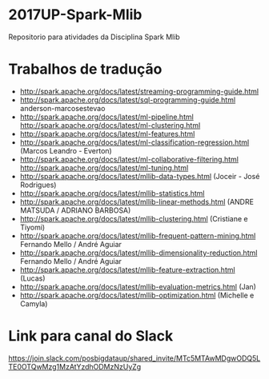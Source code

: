 # 2017UP-Spark-Mlib
Repositorio para atividades da Disciplina Spark Mlib

# Trabalhos de tradução
* http://spark.apache.org/docs/latest/streaming-programming-guide.html
* http://spark.apache.org/docs/latest/sql-programming-guide.html anderson-marcosestevao
* http://spark.apache.org/docs/latest/ml-pipeline.html  http://spark.apache.org/docs/latest/ml-clustering.html
* http://spark.apache.org/docs/latest/ml-features.html
* http://spark.apache.org/docs/latest/ml-classification-regression.html (Marcos Leandro - Everton)
* http://spark.apache.org/docs/latest/ml-collaborative-filtering.html  http://spark.apache.org/docs/latest/ml-tuning.html
* http://spark.apache.org/docs/latest/mllib-data-types.html (Joceir - José Rodrigues)
* http://spark.apache.org/docs/latest/mllib-statistics.html
* http://spark.apache.org/docs/latest/mllib-linear-methods.html (ANDRE MATSUDA / ADRIANO BARBOSA)  
* http://spark.apache.org/docs/latest/mllib-clustering.html (Cristiane e Tiyomi)
* http://spark.apache.org/docs/latest/mllib-frequent-pattern-mining.html Fernando Mello / André Aguiar
* http://spark.apache.org/docs/latest/mllib-dimensionality-reduction.html Fernando Mello / André Aguiar
* http://spark.apache.org/docs/latest/mllib-feature-extraction.html (Lucas)
* http://spark.apache.org/docs/latest/mllib-evaluation-metrics.html (Jan)
* http://spark.apache.org/docs/latest/mllib-optimization.html (Michelle e Camyla)






# Link para canal do Slack
https://join.slack.com/posbigdataup/shared_invite/MTc5MTAwMDgwODQ5LTE0OTQwMzg1MzAtYzdhODMzNzUyZg
